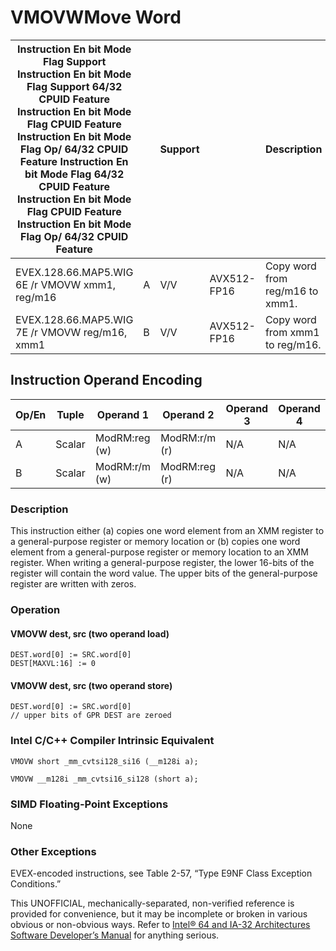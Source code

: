 # VMOVW**Move Word**

| Instruction En bit Mode Flag Support Instruction En bit Mode Flag Support 64/32 CPUID Feature Instruction En bit Mode Flag CPUID Feature Instruction En bit Mode Flag Op/ 64/32 CPUID Feature Instruction En bit Mode Flag 64/32 CPUID Feature Instruction En bit Mode Flag CPUID Feature Instruction En bit Mode Flag Op/ 64/32 CPUID Feature |     | Support |             | Description                     |
| ---------------------------------------------------------------------------------------------------------------------------------------------------------------------------------------------------------------------------------------------------------------------------------------------------------------------------------------------- | --- | ------- | ----------- | ------------------------------- |
| EVEX.128.66.MAP5.WIG 6E /r VMOVW xmm1, reg/m16                                                                                                                                                                                                                                                                                                 | A   | V/V     | AVX512-FP16 | Copy word from reg/m16 to xmm1. |
| EVEX.128.66.MAP5.WIG 7E /r VMOVW reg/m16, xmm1                                                                                                                                                                                                                                                                                                 | B   | V/V     | AVX512-FP16 | Copy word from xmm1 to reg/m16. |

## Instruction Operand Encoding

| Op/En | Tuple  | Operand 1     | Operand 2     | Operand 3 | Operand 4 |
| ----- | ------ | ------------- | ------------- | --------- | --------- |
| A     | Scalar | ModRM:reg (w) | ModRM:r/m (r) | N/A       | N/A       |
| B     | Scalar | ModRM:r/m (w) | ModRM:reg (r) | N/A       | N/A       |

### Description

This instruction either (a) copies one word element from an XMM register to a general-purpose register or memory location or (b) copies one word element from a general-purpose register or memory location to an XMM register. When writing a general-purpose register, the lower 16-bits of the register will contain the word value. The upper bits of the general-purpose register are written with zeros.

### Operation

#### VMOVW dest, src (two operand load)

```
DEST.word[0] := SRC.word[0]
DEST[MAXVL:16] := 0

```

#### VMOVW dest, src (two operand store)

```
DEST.word[0] := SRC.word[0]
// upper bits of GPR DEST are zeroed

```

### Intel C/C++ Compiler Intrinsic Equivalent

```
VMOVW short _mm_cvtsi128_si16 (__m128i a);

```

```
VMOVW __m128i _mm_cvtsi16_si128 (short a);

```

### SIMD Floating-Point Exceptions

None

### Other Exceptions

EVEX-encoded instructions, see Table 2-57, “Type E9NF Class Exception Conditions.”

This UNOFFICIAL, mechanically-separated, non-verified reference is provided for convenience, but it may be
incomplete or broken in various obvious or non-obvious
ways. Refer to [Intel® 64 and IA-32 Architectures Software Developer’s Manual](https://software.intel.com/en-us/download/intel-64-and-ia-32-architectures-sdm-combined-volumes-1-2a-2b-2c-2d-3a-3b-3c-3d-and-4) for anything serious.

